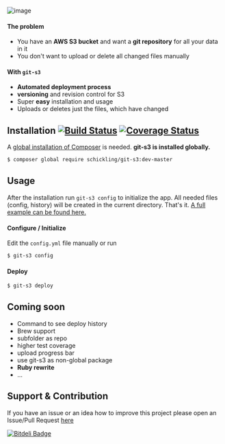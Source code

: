 ![image](http://i.imagebanana.com/img/sgfs0rmr/Gits3.jpg)

#### The problem
* You have an __AWS S3 bucket__ and want a __git repository__ for all your data in it
* You don't want to upload or delete all changed files manually

#### With `git-s3`
* __Automated deployment process__
* __versioning__ and revision control for S3
* Super __easy__ installation and usage
* Uploads or deletes just the files, which have changed


## Installation [![Build Status](https://travis-ci.org/schickling/git-s3.png)](https://travis-ci.org/schickling/git-s3) [![Coverage Status](https://coveralls.io/repos/schickling/git-s3/badge.png?branch=master)](https://coveralls.io/r/schickling/git-s3?branch=master)
A [global installation of Composer](https://github.com/schickling/git-s3/blob/master/doc/COMPOSER.md) is needed. __git-s3 is installed globally.__
```sh
$ composer global require schickling/git-s3:dev-master
```

## Usage
After the installation run `git-s3 config` to initialize the app.  All needed files (config, history) will be created in the current directory. That's it. [A full example can be found here.](https://github.com/schickling/git-s3/blob/master/doc/EXAMPLE.md)

#### Configure / Initialize
Edit the `config.yml` file manually or run
```sh
$ git-s3 config
```

#### Deploy
```sh
$ git-s3 deploy
```

## Coming soon
* Command to see deploy history
* Brew support
* subfolder as repo
* higher test coverage
* upload progress bar
* use git-s3 as non-global package
* __Ruby rewrite__
* ...

## Support & Contribution
If you have an issue or an idea how to improve this project please open an Issue/Pull Request [here](https://github.com/schickling/git-s3/issues)


[![Bitdeli Badge](https://d2weczhvl823v0.cloudfront.net/schickling/git-s3/trend.png)](https://bitdeli.com/free "Bitdeli Badge")

